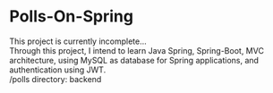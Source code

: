 # Polls-On-Spring  
This project is currently incomplete...  
Through this project, I intend to learn Java Spring, Spring-Boot, MVC architecture, using MySQL as database for Spring applications, and authentication using JWT.  
/polls directory: backend  

